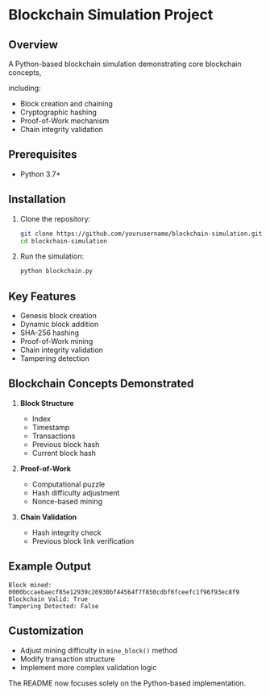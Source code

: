 # Blockchain Simulation Project

## Overview
A Python-based blockchain simulation demonstrating core blockchain concepts, 

including:
- Block creation and chaining
- Cryptographic hashing
- Proof-of-Work mechanism
- Chain integrity validation

## Prerequisites
- Python 3.7+

## Installation
1. Clone the repository:
   ```bash
   git clone https://github.com/yourusername/blockchain-simulation.git
   cd blockchain-simulation
   ```

2. Run the simulation:
   ```bash
   python blockchain.py
   ```

## Key Features
- Genesis block creation
- Dynamic block addition
- SHA-256 hashing
- Proof-of-Work mining
- Chain integrity validation
- Tampering detection

## Blockchain Concepts Demonstrated
1. **Block Structure**
   - Index
   - Timestamp
   - Transactions
   - Previous block hash
   - Current block hash

2. **Proof-of-Work**
   - Computational puzzle
   - Hash difficulty adjustment
   - Nonce-based mining

3. **Chain Validation**
   - Hash integrity check
   - Previous block link verification

## Example Output
```
Block mined: 0000bccaebaecf85e12939c26930bf44564f7f850cdbf6fceefc1f96f93ec8f9
Blockchain Valid: True
Tampering Detected: False
```

## Customization
- Adjust mining difficulty in `mine_block()` method
- Modify transaction structure
- Implement more complex validation logic


The README now focuses solely on the Python-based implementation.